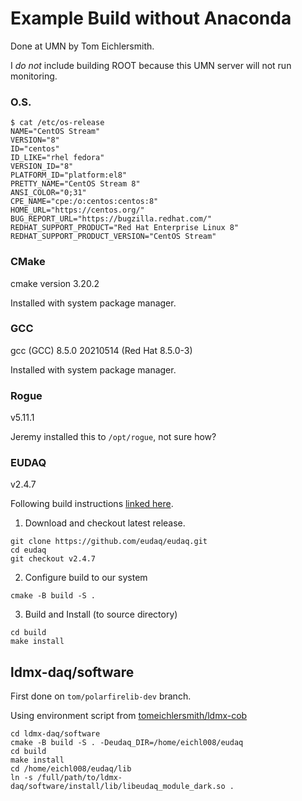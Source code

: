 # Example Build without Anaconda

Done at UMN by Tom Eichlersmith.

I _do not_ include building ROOT because this UMN server will not run monitoring.

### O.S.

```
$ cat /etc/os-release
NAME="CentOS Stream"
VERSION="8"
ID="centos"
ID_LIKE="rhel fedora"
VERSION_ID="8"
PLATFORM_ID="platform:el8"
PRETTY_NAME="CentOS Stream 8"
ANSI_COLOR="0;31"
CPE_NAME="cpe:/o:centos:centos:8"
HOME_URL="https://centos.org/"
BUG_REPORT_URL="https://bugzilla.redhat.com/"
REDHAT_SUPPORT_PRODUCT="Red Hat Enterprise Linux 8"
REDHAT_SUPPORT_PRODUCT_VERSION="CentOS Stream"
```

### CMake
cmake version 3.20.2

Installed with system package manager.

### GCC
gcc (GCC) 8.5.0 20210514 (Red Hat 8.5.0-3)

Installed with system package manager.

### Rogue
v5.11.1

Jeremy installed this to `/opt/rogue`, not sure how?

### EUDAQ
v2.4.7

Following build instructions [linked here](https://eudaq.github.io/).

1. Download and checkout latest release. 
```
git clone https://github.com/eudaq/eudaq.git
cd eudaq
git checkout v2.4.7
```
2. Configure build to our system
```
cmake -B build -S .
```
3. Build and Install (to source directory)
```
cd build
make install
```

## ldmx-daq/software
First done on `tom/polarfirelib-dev` branch.

Using environment script from [tomeichlersmith/ldmx-cob](https://github.com/tomeichlersmith/ldmx-cob/blob/main/env.sh)
```
cd ldmx-daq/software
cmake -B build -S . -Deudaq_DIR=/home/eichl008/eudaq
cd build
make install
cd /home/eichl008/eudaq/lib
ln -s /full/path/to/ldmx-daq/software/install/lib/libeudaq_module_dark.so .
```


